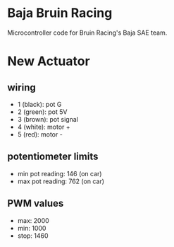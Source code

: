 # Baja Bruin Racing
Microcontroller code for Bruin Racing's Baja SAE team.

# New Actuator

## wiring
- 1 (black): pot G
- 2 (green): pot 5V
- 3 (brown): pot signal
- 4 (white): motor +
- 5 (red): motor -

## potentiometer limits
- min pot reading: 146 (on car)
- max pot reading: 762 (on car)

## PWM values
- max: 2000
- min: 1000
- stop: 1460